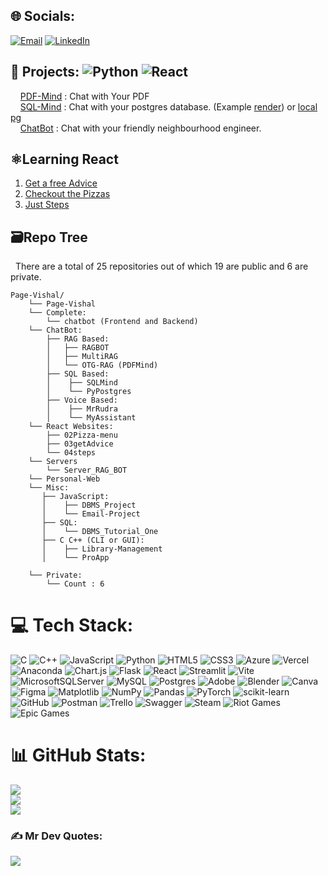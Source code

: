 
## 🌐 Socials:
  [![Email](https://img.shields.io/badge/Email-D14836?logo=gmail&logoColor=white)](mailto:sigdelvishal123@gmail.com) 
  [![LinkedIn](https://img.shields.io/badge/LinkedIn-%230077B5.svg?logo=linkedin&logoColor=white)](https://www.linkedin.com/in/vishalsigdel/) 

## 🎯 Projects:  ![Python](https://img.shields.io/badge/-Python-3776AB?style=flat&logo=python&logoColor=white)  ![React](https://img.shields.io/badge/-React-61DAFB?style=flat&logo=react&logoColor=black)
&nbsp;&nbsp;&nbsp;&nbsp;[PDF-Mind](https://img.shields.io/badge/Email-D14836?logo=gmail&logoColor=white) : Chat with Your PDF  <br />
&nbsp;&nbsp;&nbsp;&nbsp;[SQL-Mind](https://sqlmind.streamlit.app/) : Chat with your postgres database. (Example [render](https://render.com/)) or [local pg](https://sigiiz-sqlmind.hf.space/)</br>
&nbsp;&nbsp;&nbsp;&nbsp;[ChatBot](https://chatbot-vite-theta.vercel.app/) : Chat with your friendly neighbourhood engineer.

## ⚛️Learning React
  1. [Get a free Advice](https://page-vishal.github.io/03getAdvice/) <br />
  2. [Checkout the Pizzas](https://page-vishal.github.io/02Pizza-menu/) <br />
  3. [Just Steps](https://page-vishal.github.io/04steps/) <br />

## 🗃️Repo Tree
&nbsp;&nbsp;There are a total of 25 repositories out of which 19 are public and 6 are private. <br/>

```
Page-Vishal/
    └── Page-Vishal
    └── Complete:
        └── chatbot (Frontend and Backend)
    └── ChatBot:
        ├── RAG Based:
        │   ├── RAGBOT 
        │   ├── MultiRAG
        │   └── OTG-RAG (PDFMind)
        ├── SQL Based:
        │    ├── SQLMind
        │    └── PyPostgres
        ├── Voice Based:
        │    ├── MrRudra
        │    └── MyAssistant
    └── React Websites:
        ├── 02Pizza-menu
        ├── 03getAdvice
        └── 04steps
    └── Servers
        └── Server_RAG_BOT
    └── Personal-Web
    └── Misc:
       ├── JavaScript:
       │    ├── DBMS_Project 
       │    └── Email-Project
       ├── SQL:
       │    └── DBMS_Tutorial_One 
       ├── C C++ (CLI or GUI):
       │    ├── Library-Management
       │    └── ProApp

    └── Private:
        └── Count : 6
```
<!-- 
    └── Private:
        ├── st_PDFMind
        ├── react
        └── Hackathon:
        │   ├── Hackathon_ERC_Cropsis 
        │   ├── Hackathon_NCE_FloodGuard
        ├── chatbot_vite
        ├── Bot Collection
-->

# 💻 Tech Stack:
![C](https://img.shields.io/badge/c-%2300599C.svg?style=for-the-badge&logo=c&logoColor=white) ![C++](https://img.shields.io/badge/c++-%2300599C.svg?style=for-the-badge&logo=c%2B%2B&logoColor=white) ![JavaScript](https://img.shields.io/badge/javascript-%23323330.svg?style=for-the-badge&logo=javascript&logoColor=%23F7DF1E) ![Python](https://img.shields.io/badge/python-3670A0?style=for-the-badge&logo=python&logoColor=ffdd54) ![HTML5](https://img.shields.io/badge/html5-%23E34F26.svg?style=for-the-badge&logo=html5&logoColor=white) ![CSS3](https://img.shields.io/badge/css3-%231572B6.svg?style=for-the-badge&logo=css3&logoColor=white) ![Azure](https://img.shields.io/badge/azure-%230072C6.svg?style=for-the-badge&logo=microsoftazure&logoColor=white) ![Vercel](https://img.shields.io/badge/vercel-%23000000.svg?style=for-the-badge&logo=vercel&logoColor=white) ![Anaconda](https://img.shields.io/badge/Anaconda-%2344A833.svg?style=for-the-badge&logo=anaconda&logoColor=white) ![Chart.js](https://img.shields.io/badge/chart.js-F5788D.svg?style=for-the-badge&logo=chart.js&logoColor=white) ![Flask](https://img.shields.io/badge/flask-%23000.svg?style=for-the-badge&logo=flask&logoColor=white) ![React](https://img.shields.io/badge/react-%2320232a.svg?style=for-the-badge&logo=react&logoColor=%2361DAFB) ![Streamlit](https://img.shields.io/badge/Streamlit-%23FE4B4B.svg?style=for-the-badge&logo=streamlit&logoColor=white) ![Vite](https://img.shields.io/badge/vite-%23646CFF.svg?style=for-the-badge&logo=vite&logoColor=white) ![MicrosoftSQLServer](https://img.shields.io/badge/Microsoft%20SQL%20Server-CC2927?style=for-the-badge&logo=microsoft%20sql%20server&logoColor=white) ![MySQL](https://img.shields.io/badge/mysql-4479A1.svg?style=for-the-badge&logo=mysql&logoColor=white) ![Postgres](https://img.shields.io/badge/postgres-%23316192.svg?style=for-the-badge&logo=postgresql&logoColor=white) ![Adobe](https://img.shields.io/badge/adobe-%23FF0000.svg?style=for-the-badge&logo=adobe&logoColor=white) ![Blender](https://img.shields.io/badge/blender-%23F5792A.svg?style=for-the-badge&logo=blender&logoColor=white) ![Canva](https://img.shields.io/badge/Canva-%2300C4CC.svg?style=for-the-badge&logo=Canva&logoColor=white) ![Figma](https://img.shields.io/badge/figma-%23F24E1E.svg?style=for-the-badge&logo=figma&logoColor=white) ![Matplotlib](https://img.shields.io/badge/Matplotlib-%23ffffff.svg?style=for-the-badge&logo=Matplotlib&logoColor=black) ![NumPy](https://img.shields.io/badge/numpy-%23013243.svg?style=for-the-badge&logo=numpy&logoColor=white) ![Pandas](https://img.shields.io/badge/pandas-%23150458.svg?style=for-the-badge&logo=pandas&logoColor=white) ![PyTorch](https://img.shields.io/badge/PyTorch-%23EE4C2C.svg?style=for-the-badge&logo=PyTorch&logoColor=white) ![scikit-learn](https://img.shields.io/badge/scikit--learn-%23F7931E.svg?style=for-the-badge&logo=scikit-learn&logoColor=white) ![GitHub](https://img.shields.io/badge/github-%23121011.svg?style=for-the-badge&logo=github&logoColor=white) ![Postman](https://img.shields.io/badge/Postman-FF6C37?style=for-the-badge&logo=postman&logoColor=white) ![Trello](https://img.shields.io/badge/Trello-%23026AA7.svg?style=for-the-badge&logo=Trello&logoColor=white) ![Swagger](https://img.shields.io/badge/-Swagger-%23Clojure?style=for-the-badge&logo=swagger&logoColor=white) ![Steam](https://img.shields.io/badge/steam-%23000000.svg?style=for-the-badge&logo=steam&logoColor=white) ![Riot Games](https://img.shields.io/badge/riotgames-D32936.svg?style=for-the-badge&logo=riotgames&logoColor=white) ![Epic Games](https://img.shields.io/badge/epicgames-%23313131.svg?style=for-the-badge&logo=epicgames&logoColor=white)

# 📊 GitHub Stats:
![](https://github-readme-stats.vercel.app/api?username=Page-Vishal&theme=dark&hide_border=false&include_all_commits=true&count_private=true)<br/>
![](https://github-readme-streak-stats.herokuapp.com/?user=Page-Vishal&theme=dark&hide_border=false)<br/>
![](https://github-readme-stats.vercel.app/api/top-langs/?username=Page-Vishal&theme=dark&hide_border=false&include_all_commits=true&count_private=true&layout=compact)

### ✍️ Mr Dev Quotes:
![](https://quotes-github-readme.vercel.app/api?type=horizontal&theme=radical)

<!--

## 🏆 GitHub Trophies
![](https://github-profile-trophy.vercel.app/?username=Page-Vishal&theme=radical&no-frame=false&no-bg=true&margin-w=4)

### 🔝 Top Contributed Repo
![](https://github-contributor-stats.vercel.app/api?username=Page-Vishal&limit=5&theme=dark&combine_all_yearly_contributions=true)

---
[![](https://visitcount.itsvg.in/api?id=Page-Vishal&icon=0&color=0)](https://visitcount.itsvg.in)

-->
<!-- Proudly created with GPRM ( https://gprm.itsvg.in ) -->
